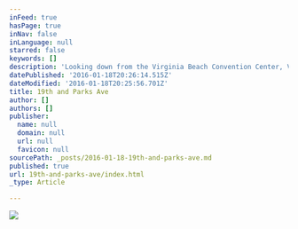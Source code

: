 ```yaml
---
inFeed: true
hasPage: true
inNav: false
inLanguage: null
starred: false
keywords: []
description: 'Looking down from the Virginia Beach Convention Center, Virginia Beach, VA'
datePublished: '2016-01-18T20:26:14.515Z'
dateModified: '2016-01-18T20:25:56.701Z'
title: 19th and Parks Ave
author: []
authors: []
publisher:
  name: null
  domain: null
  url: null
  favicon: null
sourcePath: _posts/2016-01-18-19th-and-parks-ave.md
published: true
url: 19th-and-parks-ave/index.html
_type: Article

---
```

![](https://the-grid-user-content.s3-us-west-2.amazonaws.com/03be8381-0ddb-41f8-8ac5-06b155809fcc.jpg)